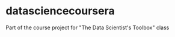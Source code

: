 datasciencecoursera
===================

Part of the course project for "The Data Scientist's Toolbox" class
